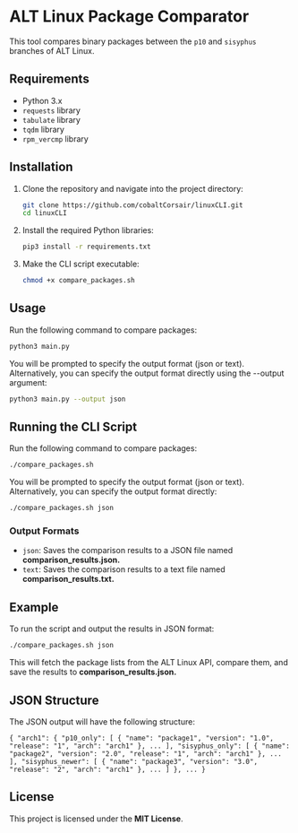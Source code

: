 # ALT Linux Package Comparator

This tool compares binary packages between the `p10` and `sisyphus` branches of ALT Linux.

## Requirements

- Python 3.x
- `requests` library
- `tabulate` library
- `tqdm` library
- `rpm_vercmp` library

## Installation

1. Clone the repository and navigate into the project directory:

    ```sh
    git clone https://github.com/cobaltCorsair/linuxCLI.git
    cd linuxCLI
    ```

2. Install the required Python libraries:

    ```sh
    pip3 install -r requirements.txt
    ```
   
3. Make the CLI script executable:

    ```sh
    chmod +x compare_packages.sh
    ```

## Usage

Run the following command to compare packages:

   ```sh
   python3 main.py
   ```

You will be prompted to specify the output format (json or text).
Alternatively, you can specify the output format directly using the --output argument:

   ```sh
   python3 main.py --output json
   ```

## Running the CLI Script

Run the following command to compare packages:

```sh
./compare_packages.sh
```

You will be prompted to specify the output format (json or text).
Alternatively, you can specify the output format directly:

```sh
./compare_packages.sh json
```

### Output Formats
- `json`: Saves the comparison results to a JSON file named **comparison_results.json.**
- `text`: Saves the comparison results to a text file named **comparison_results.txt.**

## Example
To run the script and output the results in JSON format:
```sh
./compare_packages.sh json
```
This will fetch the package lists from the ALT Linux API, compare them, and save the results to **comparison_results.json.**

## JSON Structure

The JSON output will have the following structure:

`{
  "arch1": {
    "p10_only": [
      {
        "name": "package1",
        "version": "1.0",
        "release": "1",
        "arch": "arch1"
      },
      ...
    ],
    "sisyphus_only": [
      {
        "name": "package2",
        "version": "2.0",
        "release": "1",
        "arch": "arch1"
      },
      ...
    ],
    "sisyphus_newer": [
      {
        "name": "package3",
        "version": "3.0",
        "release": "2",
        "arch": "arch1"
      },
      ...
    ]
  },
  ...
}`

## License
This project is licensed under the **MIT License**.